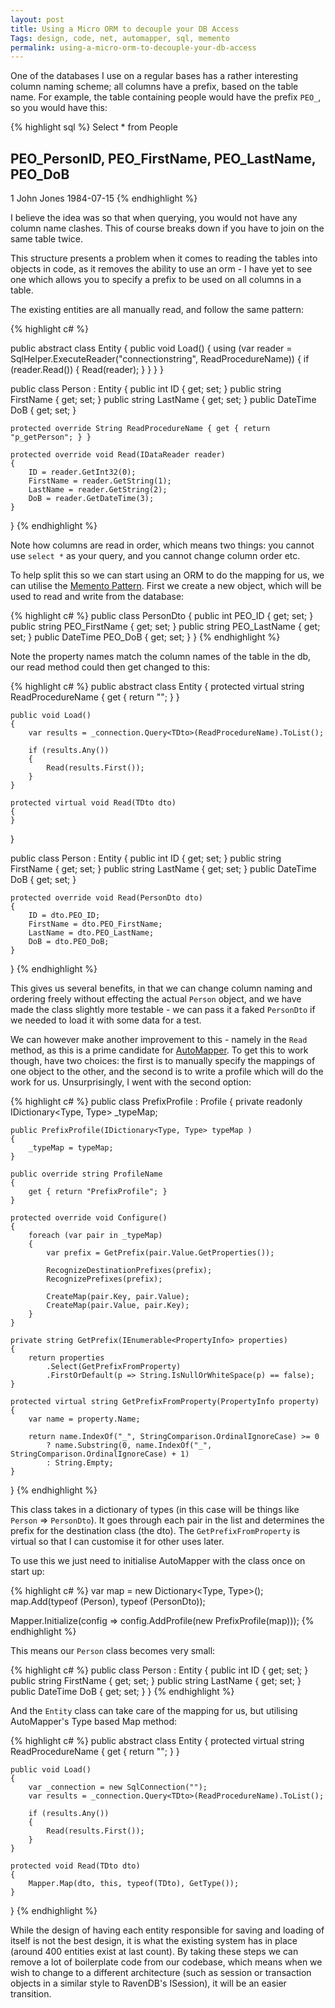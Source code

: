 ```yaml
---
layout: post
title: Using a Micro ORM to decouple your DB Access
Tags: design, code, net, automapper, sql, memento
permalink: using-a-micro-orm-to-decouple-your-db-access
---
```


One of the databases I use on a regular bases has a rather interesting column naming scheme;  all columns have a prefix, based on the table name.  For example, the table containing people would have the prefix `PEO_`, so you would have this:

{% highlight sql %}
Select * from People

PEO_PersonID, PEO_FirstName, PEO_LastName, PEO_DoB
-----------------------------------------------------
1             John           Jones         1984-07-15
{% endhighlight %}

I believe the idea was so that when querying, you would not have any column name clashes.  This of course breaks down if you have to join on the same table twice.

This structure presents a problem when it comes to reading the tables into objects in code, as it removes the ability to use an orm - I have yet to see one which allows you to specify a prefix to be used on all columns in a table.

The existing entities are all manually read, and follow the same pattern:

{% highlight c# %}

public abstract class Entity
{
	public void Load()
	{
		using (var reader = SqlHelper.ExecuteReader("connectionstring", ReadProcedureName))
		{
			if (reader.Read())
			{
				Read(reader);
			}
		}
	}
}

public class Person : Entity
{
	public int ID { get; set; }
	public string FirstName { get; set; }
	public string LastName { get; set; }
	public DateTime DoB { get; set; }

	protected override String ReadProcedureName { get { return "p_getPerson"; } }

	protected override void Read(IDataReader reader)
	{
		ID = reader.GetInt32(0);
		FirstName = reader.GetString(1);
		LastName = reader.GetString(2);
		DoB = reader.GetDateTime(3);
	}
}
{% endhighlight %}

Note how columns are read in order, which means two things: you cannot use `select *` as your query, and you cannot change column order etc.

To help split this so we can start using an ORM to do the mapping for us, we can utilise the [Memento Pattern][memento-pattern].  First we create a new object, which will be used to read and write from the database:

{% highlight c# %}
public class PersonDto
{
	public int PEO_ID { get; set; }
	public string PEO_FirstName { get; set; }
	public string PEO_LastName { get; set; }
	public DateTime PEO_DoB { get; set; }
}
{% endhighlight %}

Note the property names match the column names of the table in the db, our read method could then get changed to this:

{% highlight c# %}
public abstract class Entity<TDto>
{
	protected virtual string ReadProcedureName { get { return ""; } }

	public void Load()
	{
		var results = _connection.Query<TDto>(ReadProcedureName).ToList();

		if (results.Any())
		{
			Read(results.First());
		}
	}

	protected virtual void Read(TDto dto)
	{
	}
}

public class Person : Entity<PersonDto>
{
	public int ID { get; set; }
	public string FirstName { get; set; }
	public string LastName { get; set; }
	public DateTime DoB { get; set; }

	protected override void Read(PersonDto dto)
	{
		ID = dto.PEO_ID;
		FirstName = dto.PEO_FirstName;
		LastName = dto.PEO_LastName;
		DoB = dto.PEO_DoB;
	}
}
{% endhighlight %}

This gives us several benefits, in that we can change column naming and ordering freely without effecting the actual `Person` object, and we have made the class slightly more testable - we can pass it a faked `PersonDto` if we needed to load it with some data for a test.

We can however make another improvement to this - namely in the `Read` method, as this is a prime candidate for [AutoMapper][package-automapper].  To get this to work though, have two choices: the first is to manually specify the mappings of one object to the other, and the second is to write a profile which will do the work for us.  Unsurprisingly, I went with the second option:

{% highlight c# %}
public class PrefixProfile : Profile
{
	private readonly IDictionary<Type, Type> _typeMap;

	public PrefixProfile(IDictionary<Type, Type> typeMap )
	{
		_typeMap = typeMap;
	}

	public override string ProfileName
	{
		get { return "PrefixProfile"; }
	}

	protected override void Configure()
	{
		foreach (var pair in _typeMap)
		{
			var prefix = GetPrefix(pair.Value.GetProperties());

			RecognizeDestinationPrefixes(prefix);
			RecognizePrefixes(prefix);

			CreateMap(pair.Key, pair.Value);
			CreateMap(pair.Value, pair.Key);
		}
	}

	private string GetPrefix(IEnumerable<PropertyInfo> properties)
	{
		return properties
			.Select(GetPrefixFromProperty)
			.FirstOrDefault(p => String.IsNullOrWhiteSpace(p) == false);
	}

	protected virtual string GetPrefixFromProperty(PropertyInfo property)
	{
		var name = property.Name;

		return name.IndexOf("_", StringComparison.OrdinalIgnoreCase) >= 0
			? name.Substring(0, name.IndexOf("_", StringComparison.OrdinalIgnoreCase) + 1)
			: String.Empty;
	}
}
{% endhighlight %}

This class takes in a dictionary of types (in this case will be things like `Person` => `PersonDto`).  It goes through each pair in the list and determines the prefix for the destination class (the dto).  The `GetPrefixFromProperty` is virtual so that I can customise it for other uses later.

To use this we just need to initialise AutoMapper with the class once on start up:

{% highlight c# %}
var map = new Dictionary<Type, Type>();
map.Add(typeof (Person), typeof (PersonDto));

Mapper.Initialize(config => config.AddProfile(new PrefixProfile(map)));
{% endhighlight %}

This means our `Person` class becomes very small:

{% highlight c# %}
public class Person : Entity<PersonDto>
{
	public int ID { get; set; }
	public string FirstName { get; set; }
	public string LastName { get; set; }
	public DateTime DoB { get; set; }
}
{% endhighlight %}

And the `Entity` class can take care of the mapping for us, but utilising AutoMapper's Type based Map method:

{% highlight c# %}
public abstract class Entity<TDto>
{
	protected virtual string ReadProcedureName { get { return ""; } }

	public void Load()
	{
		var _connection = new SqlConnection("");
		var results = _connection.Query<TDto>(ReadProcedureName).ToList();

		if (results.Any())
		{
			Read(results.First());
		}
	}

	protected void Read(TDto dto)
	{
		Mapper.Map(dto, this, typeof(TDto), GetType());
	}
}
{% endhighlight %}

While the design of having each entity responsible for saving and loading of itself is not the best design, it is what the existing system has in place (around 400 entities exist at last count).  By taking these steps we can remove a lot of boilerplate code from our codebase, which means when we wish to change to a different architecture (such as session or transaction objects in a similar style to RavenDB's ISession), it will be an easier transition.


[memento-pattern]: http://www.dofactory.com/Patterns/PatternMemento.aspx
[package-automapper]: http://automapper.org/
